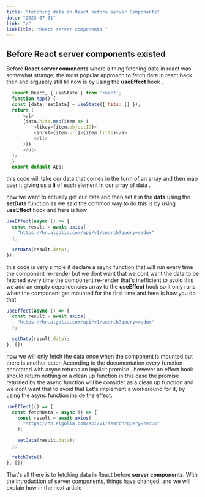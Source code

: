 ```yaml
---
title: "fetching data in React before server Componants"
date: "2023-07-31"
link: "/"
linkTitle: "React server components "
---
```


## Before React server components existed

Before **React server comonents** where a thing fetching data in react was somewhat strange, the most popular approach to fetch data in react back then and arguably still till now is by using the **useEffect** hook .

```javascript
  import React, { useState } from 'react';
  function App() {
  const [data, setData] = useState({ hits: [] });
  return (
      <ul>
      {data.hits.map(item => (
          <likey={item.objectID}>
          <ahref={item.url}>{item.title}</a>
          </li>
      ))}
      </ul>
  );
  }
  export default App;
```

this code will take our data that comes in the form of an array and then map over it giving us a **li** of each element in our array of data .

now we want to actually get our data and then set it in the **data** using the **setData** function as we said the common way to do this is by using **useEffect** hook and here is how

```javascript
useEffect(async () => {
  const result = await axios(
    "https://hn.algolia.com/api/v1/search?query=redux"
  );

  setData(result.data);
});
```

this code is very simple it declare a async function that will run every time the component re-render but we dont want that we dont want the data to be fetched every time the component re-render that's inefficient to avoid this we add an empty dependencies array to the **useEffect** hook so it only runs when the component get mounted for the first time and here is how you do that

```javascript
useEffect(async () => {
  const result = await axios(
    "https://hn.algolia.com/api/v1/search?query=redux"
  );

  setData(result.data);
}, []);
```

now we will only fetch the data once when the component is mounted but there is another catch According to the documentation every function annotated with async returns an implicit promise . however an effect hook should return nothing or a clean up function in this case the promise returned by the async function will be consider as a clean up function and we dont want that to avoid that Let's implement a workaround for it, by using the async function inside the effect.

```javascript
useEffect(() => {
  const fetchData = async () => {
    const result = await axios(
      "https://hn.algolia.com/api/v1/search?query=redux"
    );

    setData(result.data);
  };

  fetchData();
}, []);
```

That's all there is to fetching data in React before **server components**. With the introduction of server components, things have changed, and we will explain how in the next article
